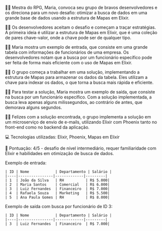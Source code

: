 🧝‍♀️ Mestra do RPG, Maria, convoca seu grupo de bravos desenvolvedores e os direciona para um novo desafio: otimizar a busca de dados em uma grande base de dados usando a estrutura de Mapas em Elixir.

🧙‍♂️ Os desenvolvedores aceitam o desafio e começam a traçar estratégias. A primeira ideia é utilizar a estrutura de Mapas em Elixir, que é uma coleção de pares chave-valor, onde a chave pode ser de qualquer tipo.

🧝‍♀️ Maria mostra um exemplo de entrada, que consiste em uma grande tabela com informações de funcionários de uma empresa. Os desenvolvedores notam que a busca por um funcionário específico pode ser feita de forma mais eficiente com o uso de Mapas em Elixir.

🧙‍♂️ O grupo começa a trabalhar em uma solução, implementando a estrutura de Mapas para armazenar os dados da tabela. Eles utilizam a chave para indexar os dados, o que torna a busca mais rápida e eficiente.

🧝‍♀️ Para testar a solução, Maria mostra um exemplo de saída, que consiste na busca por um funcionário específico. Com a solução implementada, a busca leva apenas alguns milissegundos, ao contrário de antes, que demorava alguns segundos.

🧙‍♂️ Felizes com a solução encontrada, o grupo implementa a solução em um microserviço de envio de e-mails, utilizando Elixir com Phoenix tanto no front-end como no backend da aplicação.

💻 Tecnologias utilizadas: Elixir, Phoenix, Mapas em Elixir

🌟 Pontuação: 4/5 - desafio de nível intermediário, requer familiaridade com Elixir e habilidades em otimização de busca de dados. 

Exemplo de entrada:
```
| ID | Nome            | Departamento | Salário |
|----|----------------|-------------|---------|
| 1  | João da Silva   | RH          | R$ 5.000|
| 2  | Maria Santos    | Comercial   | R$ 6.000|
| 3  | Luiz Fernandes  | Financeiro  | R$ 7.000|
| 4  | Rafaela Souza   | Marketing   | R$ 5.500|
| 5  | Ana Paula Gomes | RH          | R$ 8.000|
```

Exemplo de saída com busca por funcionário de ID 3:
```
| ID | Nome            | Departamento | Salário |
|----|----------------|-------------|---------|
| 3  | Luiz Fernandes  | Financeiro  | R$ 7.000|
```